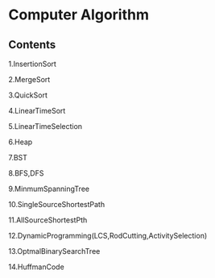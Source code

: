 # Computer Algorithm
## Contents
 1.InsertionSort
 
 2.MergeSort
 
 3.QuickSort
 
 4.LinearTimeSort
 
 5.LinearTimeSelection
 
 6.Heap
 
 7.BST
 
 8.BFS,DFS
 
 9.MinmumSpanningTree
 
 10.SingleSourceShortestPath
 
 11.AllSourceShortestPth
 
 12.DynamicProgramming(LCS,RodCutting,ActivitySelection)
 
 13.OptmalBinarySearchTree
 
 14.HuffmanCode
